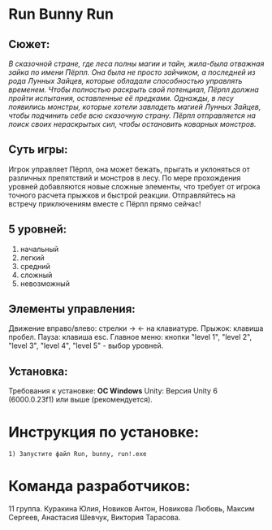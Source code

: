 # **Run Bunny Run**

## Сюжет:
<em>В сказочной стране, где леса полны магии и тайн, жила-была отважная зайка по имени Пёрпл. Она была не просто зайчиком, а последней из рода Лунных Зайцев, которые обладали способностью управлять временем. Чтобы полностью раскрыть свой потенциал, Пёрпл должна пройти испытания, оставленные её предками.
Однажды, в лесу появились монстры, которые хотели завладеть магией Лунных Зайцев, чтобы подчинить себе всю сказочную страну. Пёрпл отправляется на поиск своих нераскрытых сил, чтобы остановить коварных монстров. </em>

## Суть игры:
Игрок управляет Пёрпл, она может бежать, прыгать и уклоняться от различных препятствий и монстров в лесу. По мере прохождения уровней добавляются новые сложные элементы, что требует от игрока точного расчета прыжков и быстрой реакции.
Отправляйтесь на встречу приключениям вместе с Пёрпл прямо сейчас!

## 5 уровней:
1) начальный
  2) легкий
  3) средний
  4) сложный
  5) невозможный

## Элементы управления:
Движение вправо/влево: стрелки -> <- на клавиатуре.
  Прыжок: клавиша пробел.
    Пауза: клавиша esc.
      Главное меню: кнопки "level 1", "level 2", "level 3", "level 4", "level 5" - выбор уровней.

## Установка:
  Требования к установке: **ОС Windows**
    Unity: Версия Unity 6 (6000.0.23f1) или выше (рекомендуется).

# **Инструкция по установке:**

    1) Запустите файл Run, bunny, run!.exe

# **Команда разработчиков:**
  11 группа. Куракина Юлия, Новиков Антон, Новикова Любовь, Максим Сергеев, Анастасия Шевчук, Виктория Тарасова.
